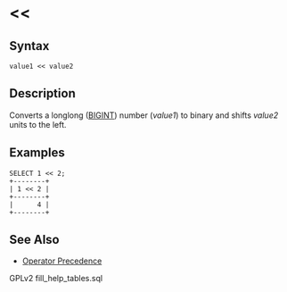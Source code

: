 # <<

## Syntax

```
value1 << value2
```

## Description

Converts a longlong ([BIGINT](../../../data-types/numeric-data-types/bigint.md)) number (_value1_) to binary and shifts _value2_ units to the left.

## Examples

```
SELECT 1 << 2;
+--------+
| 1 << 2 |
+--------+
|      4 |
+--------+
```

## See Also

* [Operator Precedence](../../../sql-structure/operators/operator-precedence.md)

GPLv2 fill\_help\_tables.sql
